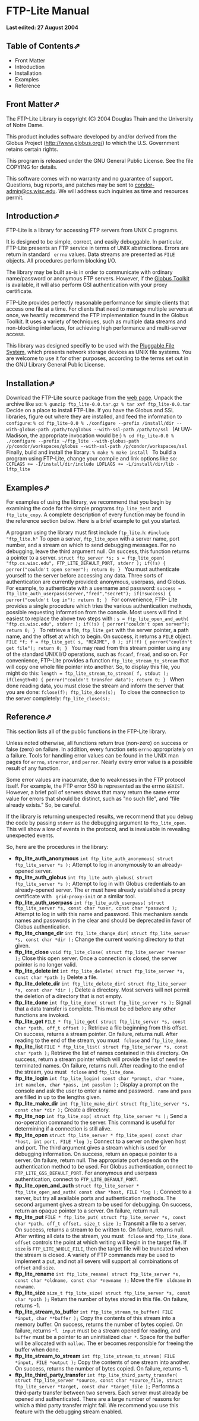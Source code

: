 # FTP-Lite Manual

**Last edited: 27 August 2004**

## Table of Contents⇗

  * Front Matter
  * Introduction
  * Installation
  * Examples
  * Reference 

## Front Matter⇗

The FTP-Lite Library is copyright (C) 2004 Douglas Thain and the University of
Notre Dame.

This product includes software developed by and/or derived from the Globus
Project (http://www.globus.org/) to which the U.S. Government retains certain
rights.

This program is released under the GNU General Public License. See the file
COPYING for details.

This software comes with no warranty and no guarantee of support. Questions,
bug reports, and patches may be sent to [condor-
admin@cs.wisc.edu](mailto:condor-admin@cs.wisc.edu). We will address such
inquiries as time and resources permit.

## Introduction⇗

FTP-Lite is a library for accessing FTP servers from UNIX C programs.

It is designed to be simple, correct, and easily debuggable. In particular,
FTP-Lite presents an FTP service in terms of UNIX abstractions. Errors are
return in standard ` errno` values. Data streams are presented as `FILE`
objects. All procedures perform blocking I/O.

The library may be built as-is in order to communicate with ordinary
name/password or anonymous FTP servers. However, if the [Globus
Toolkit](http://www.globus.org) is available, it will also perform GSI
authentication with your proxy certificate.

FTP-Lite provides perfectly reasonable performance for simple clients that
access one file at a time. For clients that need to manage multiple servers at
once, we heartily recommend the FTP implementation found in the Globus
Toolkit. It uses a variety of techniques, such as multiple data streams and
non-blocking interfaces, for achieving high performance and multi-server
access.

This library was designed specifiy to be used with the [Pluggable File
System](http://www.cs.wisc.edu/condor/pfs), which presents network storage
devices as UNIX file systems. You are welcome to use it for other purposes,
according to the terms set out in the GNU Library General Public License.

## Installation⇗

Download the FTP-Lite source package from the [web
page](http://www.cs.wisc.edu/condor/ftp_lite). Unpack the archive like so: `%
gunzip ftp_lite-0.0.tar.gz % tar xvf ftp_lite-0.0.tar ` Decide on a place to
install FTP-Lite. If you have the Globus and SSL libraries, figure out where
they are installed, and feed the information to `configure`: `% cd
ftp_lite-0.0 % ./configure --prefix /install/dir --with-globus-path
/path/to/globus --with-ssl-path /path/to/ssl ` (At UW-Madison, the appropriate
invocation would be:) `% cd ftp_lite-0.0 % ./configure --prefix ~/ftp_lite
--with-globus-path /p/condor/workspaces/globus --with-ssl-path
/p/condor/workspaces/ssl ` Finally, build and install the library: `% make %
make install ` To build a program using FTP-Lite, change your compile and link
options like so: `CCFLAGS += -I/install/dir/include LDFLAGS +=
-L/install/dir/lib -lftp_lite `

## Examples⇗

For examples of using the library, we recommend that you begin by examining
the code for the simple programs `ftp_lite_test` and `ftp_lite_copy`. A
complete description of every function may be found in the reference section
below. Here is a brief example to get you started.

A program using the library must first include `ftp_lite.h`: `#include
"ftp_lite.h"` To open a server, `ftp_lite_open` with a server name, port
number, and a stream on which to send debugging messages. For no debugging,
leave the third argument null. On success, this function returns a pointer to
a server. `struct ftp_server *s; s = ftp_lite_open( "ftp.cs.wisc.edu",
FTP_LITE_DEFAULT_PORT, stderr ); if(!s) { perror("couldn't open server");
return 0; } ` You must authenticate yourself to the server before accessing
any data. Three sorts of authentication are currently provided: anonymous,
userpass, and Globus. For example, to authenticate with a username and
password: `success = ftp_lite_auth_userpass(server,"fred","secret");
if(!success) { perror("couldn't log in"); return 0; } ` For convenience, FTP-
Lite provides a single procedure which tries the various authentication
methods, possible requesting information from the console. Most users will
find it easiest to replace the above two steps with : `s =
ftp_lite_open_and_auth( "ftp.cs.wisc.edu", stderr ); if(!s) { perror("couldn't
open server"); return 0; } ` To retrieve a file, `ftp_lite_get` with the
server pointer, a path name, and the offset at which to begin. On success, it
returns a `FILE` object. `FILE *f; f = ftp_lite_get( s, "README", 0 ); if(!f)
{ perror("couldn't get file"); return 0; } ` You may read from this stream
pointer using any of the standard UNIX I/O operations, such as `fscanf`,
`fread`, and so on. For convenience, FTP-Lite provides a function
`ftp_lite_stream_to_stream` that will copy one whole file pointer into
another. So, to display this file, you might do this: `length =
ftp_lite_stream_to_stream( f, stdout ); if(length<0) { perror("couldn't
transfer data"); return 0; } ` When done reading data, you must close the
stream and inform the server that you are done: `fclose(f); ftp_lite_done(s);
` To close the connection to the server completely: `ftp_lite_close(s);`

## Reference⇗

This section lists all of the public functions in the FTP-Lite library.

Unless noted otherwise, all functions return true (non-zero) on success or
false (zero) on failure. In addition, every function sets `errno`
appropriately on a failure. Tools for handling error values can be found in
the UNIX man pages for `errno`, `strerror`, and `perror`. Nearly every error
value is a possible result of any function.

Some error values are inacurrate, due to weaknesses in the FTP protocol
itself. For example, the FTP error 550 is represented as the errno `EEXIST`.
However, a brief poll of servers shows that many return the same error value
for errors that should be distinct, such as "no such file", and "file already
exists." So, be careful.

If the library is returning unexpected results, we recommend that you debug
the code by passing `stderr` as the debugging argument to `ftp_lite_open`.
This will show a low of events in the protocol, and is invaluable in revealing
unexpected events.

So, here are the procedures in the library:

* **ftp_lite_auth_anonymous** `int ftp_lite_auth_anonymous( struct ftp_lite_server *s );` Attempt to log in anonymously to an already-opened server. 
* **ftp_lite_auth_globus** `int ftp_lite_auth_globus( struct ftp_lite_server *s );` Attempt to log in with Globus credentials to an already-opened server. The er must have already established a proxy certificate with ` grid-proxy-init` or a similar tool. 
* **ftp_lite_auth_userpass** `int ftp_lite_auth_userpass( struct ftp_lite_server *s, const char *user, const char *password );` Attempt to log in with this name and password. This mechanism sends names and passwords in the clear and should be deprecated in favor of Globus authentication. 
* **ftp_lite_change_dir** `int ftp_lite_change_dir( struct ftp_lite_server *s, const char *dir );` Change the current working directory to that given. 
* **ftp_lite_close** `void ftp_lite_close( struct ftp_lite_server *server );` Close this open server. Once a connection is closed, the server pointer is no longer valid. 
* **ftp_lite_delete int** `int ftp_lite_delete( struct ftp_lite_server *s, const char *path );` Delete a file. 
* **ftp_lite_delete_dir** `int ftp_lite_delete_dir( struct ftp_lite_server *s, const char *dir );` Delete a directory. Most servers will not permit the deletion of a directory that is not empty. 
* **ftp_lite_done** `int ftp_lite_done( struct ftp_lite_server *s );` Signal that a data transfer is complete. This must be ed before any other functions are invoked. 
* **ftp_lite_get** `FILE * ftp_lite_get( struct ftp_lite_server *s, const char *path, off_t offset );` Retrieve a file beginning from this offset. On success, returns a stream pointer. On failure, returns null. After reading to the end of the stream, you must ` fclose` and `ftp_lite_done`. 
* **ftp_lite_list** `FILE * ftp_lite_list( struct ftp_lite_server *s, const char *path );` Retrieve the list of names contained in this directory. On success, return a stream pointer which will provide the list of newline-terminated names. On failure, returns null. After reading to the end of the stream, you must ` fclose` and `ftp_lite_done`. 
* **ftp_lite_login** `int ftp_lite_login( const char *prompt, char *name, int namelen, char *pass, int passlen );` Display a prompt on the console and ask the user to enter a name and password. ` name` and `pass` are filled in up to the lengths given. 
* **ftp_lite_make_dir** `int ftp_lite_make_dir( struct ftp_lite_server *s, const char *dir );` Create a directory. 
* **ftp_lite_nop** `int ftp_lite_nop( struct ftp_lite_server *s );` Send a no-operation command to the server. This command is useful for determining if a connection is still alive. 
* **ftp_lite_open** `struct ftp_lite_server * ftp_lite_open( const char *host, int port, FILE *log );` Connect to a server on the given host and port. The third argument gives a stream which is used for debugging information. On success, return an opaque pointer to a server. On failure, return null. The appropriate port depends on the authentication method to be used. For Globus authentication, connect to ` FTP_LITE_GSS_DEFAULT_PORT`. For anonymous and userpass authentication, connect to `FTP_LITE_DEFAULT_PORT`. 
* **ftp_lite_open_and_auth** `struct ftp_lite_server * ftp_lite_open_and_auth( const char *host, FILE *log );` Connect to a server, but try all available ports and authentication methods. The second argument gives a stream to be used for debugging. On success, return an opaque pointer to a server. On failure, return null. 
* **ftp_lite_put** `FILE * ftp_lite_put( struct ftp_lite_server *s, const char *path, off_t offset, size_t size );` Transmit a file to a server. On success, returns a stream to be written to. On failure, returns null. After writing all data to the stream, you must ` fclose` and `ftp_lite_done`. `offset` controls the point at which writing will begin in the target file. If `size` is `FTP_LITE_WHOLE_FILE`, then the target file will be truncated when the stream is closed. A variety of FTP commands may be used to implement a put, and not all severs will support all combinations of `offset` and `size`. 
* **ftp_lite_rename** `int ftp_lite_rename( struct ftp_lite_server *s, const char *oldname, const char *newname );` Move the file ` oldname` in `newname`. 
* **ftp_lite_size** `size_t ftp_lite_size( struct ftp_lite_server *s, const char *path );` Return the number of bytes stored in this file. On failure, returns -1. 
* **ftp_lite_stream_to_buffer** `int ftp_lite_stream_to_buffer( FILE *input, char **buffer );` Copy the contents of this stream into a memory buffer. On success, returns the number of bytes copied. On failure, returns -1. ` input` must be a stream opened for reading, and `buffer` must be a pointer to an uninitialized `char *`. Space for the buffer will be allocated with `malloc`. The er becomes responsible for freeing the buffer when done. 
* **ftp_lite_stream_to_stream** `int ftp_lite_stream_to_stream( FILE *input, FILE *output );` Copy the contents of one stream into another. On success, returns the number of bytes copied. On failure, returns -1. 
* **ftp_lite_third_party_transfer** `int ftp_lite_third_party_transfer( struct ftp_lite_server *source, const char *source_file, struct ftp_lite_server *target, const char *target_file );` Performs a third-party transfer between two servers. Each server must already be opened and authenticated. There are a large number of reasons for which a third party transfer might fail. We recommend you use this feature with the debugging stream enabled. 

